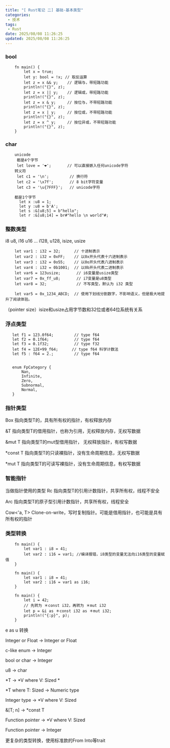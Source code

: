 ```yaml
---
title: "[ Rust笔记 二] 基础-基本类型"
categories: 
 - 技术
tags:
 - Rust
date: 2025/08/08 11:26:25
updated: 2025/08/08 11:26:25
---
```


### bool

```
    fn main() {
        let x = true;
        let y: bool = !x; // 取反运算
        let z = x && y;    // 逻辑与，带短路功能
        println!("{}", z);
        let z = x || y;    // 逻辑或，带短路功能
        println!("{}", z);
        let z = x & y;     // 按位与，不带短路功能
        println!("{}", z);
        let z = x | y;     // 按位或，不带短路功能
        println!("{}", z);
		let z = x ^ y;     // 按位异或，不带短路功能
        println!("{}", z);
    }
```
### char

```
    unicode
	 都是4个字节
     let love = '❤';       // 可以直接嵌入任何unicode字符  
	转义符
	 let c1 = '\n';         // 换行符
     let c2 = '\x7f';       // 8 bit字符变量
     let c3 = '\u{7FFF}';   // unicode字符

    都是1个字节
	  let x :u8 = 1;
      let y :u8 = b'A';
      let s :&[u8;5] = b"hello";
      let r :&[u8;14] = br#"hello \n world"#;    
```
### 整数类型

i8 u8, i16 u16 ... i128, u128, isize, usize 
	
``` 
	let var1 : i32 = 32;      // 十进制表示
    let var2 : i32 = 0xFF;    // 以0x开头代表十六进制表示
    let var3 : i32 = 0o55;    // 以0o开头代表八进制表示
    let var4 : i32 = 0b1001;  // 以0b开头代表二进制表示
	let var6 = 123usize;       // i6变量是usize类型
    let var7 = 0x_ff_u8;       // i7变量是u8类型
    let var8 = 32;             // 不写类型，默认为 i32 类型
	
	let var5 = 0x_1234_ABCD;  // 使用下划线分割数字，不影响语义，但是极大地提升了阅读体验。
```

（pointer size）isize和usize占用字节数和32位或者64位系统有关系


 ### 浮点类型
 
 ```
    let f1 = 123.0f64;         // type f64
    let f2 = 0.1f64;           // type f64
    let f3 = 0.1f32;           // type f32
    let f4 = 12E+99_f64;      // type f64 科学计数法
    let f5 : f64 = 2.;         // type f64 
	
	
	enum FpCategory {
        Nan,
        Infinite,
        Zero,
        Subnormal,
        Normal,
    }
```

<!--MORE-->

### 指针类型

  Box<T> 指向类型T的，具有所有权的指针，有权释放内存

  &T 指向类型T的借用指针，也称为引用，无权释放内存，无权写数据

  &mut T 指向类型T的mut型借用指针，  无权释放指针，有权写数据

  *const T 指向类型T的只读裸指针，没有生命周期信息，无权写数据

  *mut T 指向类型T的可读写裸指针，没有生命周期信息，有权写数据
  
### 智能指针

  当做指针使用的类型
  Rc<T> 指向类型T的引用计数指针，共享所有权，线程不安全

  Arc<T> 指向类型T的原子型引用计数指针，共享所有权，线程安全

  Cow<'a, T> Clone-on-write，写时复制指针。可能是借用指针，也可能是具有所有权的指针

### 类型转换
```
    fn main() {
        let var1 : i8 = 41;
        let var2 : i16 = var1; //编译报错，i8类型的变量无法向i16类型的变量赋值 
    }
	
	fn main() {
        let var1 : i8 = 41;
        let var2 : i16 = var1 as i16;
    }
	
	fn main() {
        let i = 42;
        // 先转为 ＊const i32，再转为 ＊mut i32
        let p = &i as ＊const i32 as ＊mut i32;
        println!("{:p}", p);
    }
```    
	
e as u 转换
	
Integer or Float  -> Integer or Float

c-like enum -> Integer

bool or char -> Integer

u8 -> char

*T -> *V where V: Sized *

*T where T: Sized -> Numeric type

Integer type -> *V where V: Sized

&[T; n] -> *const T

Function pointer -> *V where V: Sized

Function pointer -> Integer
	
更复杂的类型转换，使用标准款的From Into等trait  

